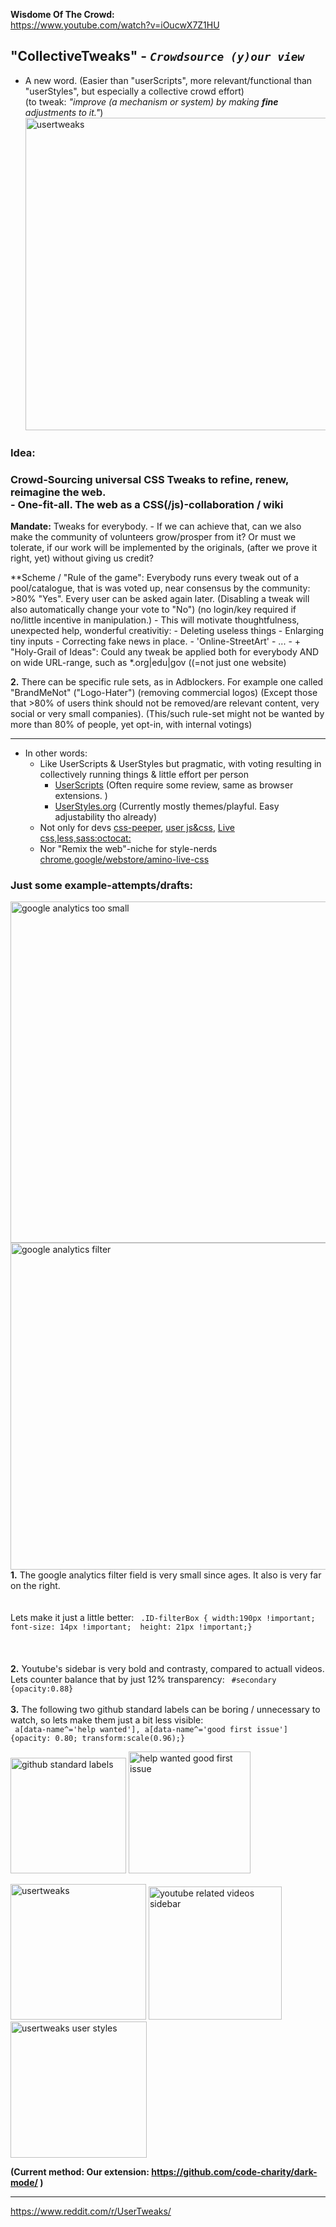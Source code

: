 **Wisdome Of The Crowd:**   
https://www.youtube.com/watch?v=iOucwX7Z1HU  

## "CollectiveTweaks"  -  _`Crowdsource (y)our view`_  

 - A new word. (Easier than "userScripts", more relevant/functional than "userStyles", but especially a collective crowd effort) <br> (to tweak: _"improve (a mechanism or system) by making **fine** adjustments to it."_) <br>
<img width="500" alt="usertweaks" src="https://user-images.githubusercontent.com/25022245/115540770-a7485500-a29e-11eb-9a98-c54a7a3823fb.png"><br>

### **Idea:**  
### Crowd-Sourcing universal CSS Tweaks to refine, renew, reimagine the web.  <br> - One-fit-all. The web as a CSS(/js)-collaboration / wiki  

**Mandate:**
Tweaks for everybody.   -  If we can achieve that, can we also make the community of volunteers grow/prosper from it? 
Or must we tolerate, if our work will be implemented by the originals, (after we prove it right, yet) without giving us credit?

**Scheme / "Rule of the game": 
Everybody runs every tweak out of a pool/catalogue, that is was voted up, near consensus by the community:  >80%  "Yes".  Every user can be asked again later. (Disabling a tweak will also automatically change your vote to "No")  (no login/key required if no/little incentive in manipulation.)
    - This will motivate thoughtfulness, unexpected help, wonderful creativitiy: 
        - Deleting useless things 
        - Enlarging tiny inputs
        - Correcting fake news in place.
        - 'Online-StreetArt'
        - ...
     -  + "Holy-Grail of Ideas": Could any tweak be applied both for everybody AND on wide URL-range, such as *.org|edu|gov ((=not just one website)  

**2.** There can be specific rule sets, as in Adblockers.  For example one called "BrandMeNot" ("Logo-Hater") (removing commercial logos) (Except those that >80% of users think should not be removed/are relevant content, very social or very small companies). (This/such rule-set might not be wanted by more than 80% of people, yet opt-in, with internal votings)

-------------

   - In other words:
     -   Like UserScripts & UserStyles but pragmatic, with voting resulting in collectively running  things & little effort per person
         - [UserScripts](https://greasyfork.org) (Often require some review, same as browser extensions. ) 
         - [UserStyles.org](https://userstyles.org) (Currently mostly themes/playful. Easy adjustability tho already) 
     - Not only for devs [css-peeper](https://chrome.google.com/webstore/detail/css-peeper/mbnbehikldjhnfehhnaidhjhoofhpehk), [user js&css](https://chrome.google.com/webstore/detail/user-javascript-and-css/nbhcbdghjpllgmfilhnhkllmkecfmpld), [Live css,less,sass:octocat:](https://github.com/webextensions/live-css-editor) 
     - Nor "Remix the web"-niche for style-nerds [chrome.google/webstore/amino-live-css](https://chrome.google.com/webstore/detail/amino-live-css-editor/pbcpfbcibpcbfbmddogfhcijfpboeaaf)

###  Just some example-attempts/drafts:
<img align="right" width="546" alt="google analytics too small" src="https://user-images.githubusercontent.com/25022245/115553367-9fdc7800-a2ad-11eb-8d86-9b5ac951e457.png"> 
<img align="right" width="523" alt="google analytics filter" src="https://user-images.githubusercontent.com/25022245/115553364-9f43e180-a2ad-11eb-91f2-faf7d2f63272.png"> 
<b>1.</b> The google analytics filter field is very small since ages. It also is very far on the right. 
<br><br><br> Lets make it just a little better: <code> .ID-filterBox { width:190px !important;  font-size: 14px !important;  height: 21px !important;} </code><br>
<br><br><br><b>2.</b> Youtube's sidebar is very bold and contrasty, compared to actuall videos. Lets counter balance that by just 12% transparency: <code> #secondary {opacity:0.88} </code><br> <br> <b>3.</b> The following two github standard labels can be boring / unnecessary to watch, so lets make them just a bit less visible: <br>
<code> a[data-name^='help wanted'], a[data-name^='good first issue'] {opacity: 0.80; transform:scale(0.96);} </code>


<img width="185" alt="github standard labels" src="https://user-images.githubusercontent.com/25022245/115553356-9eab4b00-a2ad-11eb-9c1e-e06fc2f23a93.png"> <img width="195" alt="help wanted good first issue" src="https://user-images.githubusercontent.com/25022245/115553361-9f43e180-a2ad-11eb-8fb8-6a6aded8f703.png">

<img width="217" alt="usertweaks" src="https://user-images.githubusercontent.com/25022245/115553355-9d7a1e00-a2ad-11eb-95a0-797a8aacb266.png">  <img width="213" alt="youtube related videos sidebar" src="https://user-images.githubusercontent.com/25022245/115606631-3e83cb80-a2e4-11eb-8ceb-9058c8115c76.png"> <img  width="218" alt="usertweaks user styles" src="https://user-images.githubusercontent.com/25022245/115553357-9eab4b00-a2ad-11eb-86b9-611129f197e0.png"> 

**(Current method: Our extension: https://github.com/code-charity/dark-mode/ )**

-----

https://www.reddit.com/r/UserTweaks/


